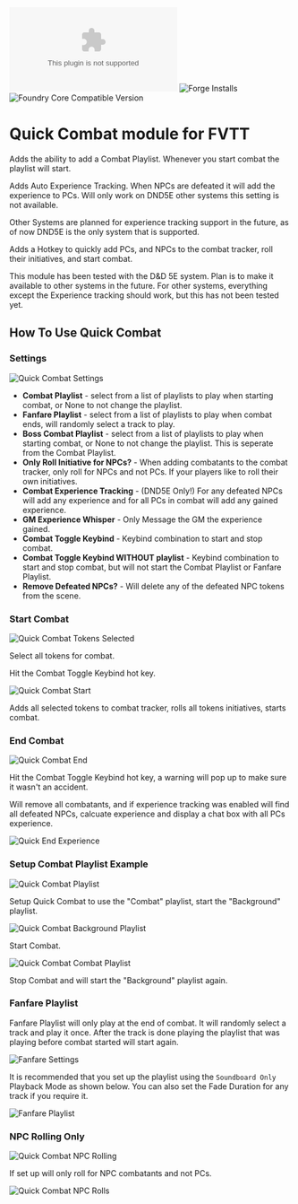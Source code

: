 ![Latest Release Download Count](https://img.shields.io/github/downloads/veevelder/quick-combat/latest/quick-combat.zip) ![Forge Installs](https://img.shields.io/badge/dynamic/json?label=Forge%20Installs&query=package.installs&suffix=%25&url=https%3A%2F%2Fforge-vtt.com%2Fapi%2Fbazaar%2Fpackage%2Fquick-combat&colorB=4aa94a) ![Foundry Core Compatible Version](https://img.shields.io/badge/dynamic/json.svg?url=https%3A%2F%2Fraw.githubusercontent.com%2Fveevelder%2Fquick-combat%2Fmaster%2Fmodule.json&label=Foundry%20Version&query=$.compatibleCoreVersion&colorB=orange)
# Quick Combat module for FVTT

Adds the ability to add a Combat Playlist. Whenever you start combat the playlist will start.

Adds Auto Experience Tracking. When NPCs are defeated it will add the experience to PCs. Will only work on DND5E other systems this setting is not available.

Other Systems are planned for experience tracking support in the future, as of now DND5E is the only system that is supported. 

Adds a Hotkey to quickly add PCs, and NPCs to the combat tracker, roll their initiatives, and start combat.

This module has been tested with the D&D 5E system. Plan is to make it available to other systems in the future. For other systems, everything except the Experience tracking should work, but this has not been tested yet.


## How To Use Quick Combat

### Settings
![Quick Combat Settings](images/settings.png)

* **Combat Playlist** - select from a list of playlists to play when starting combat, or None to not change the playlist.
* **Fanfare Playlist** - select from a list of playlists to play when combat ends, will randomly select a track to play.
* **Boss Combat Playlist** - select from a list of playlists to play when starting combat, or None to not change the playlist. This is seperate from the Combat Playlist.
* **Only Roll Initiative for NPCs?** - When adding combatants to the combat tracker, only roll for NPCs and not PCs. If your players like to roll their own initiatives.
* **Combat Experience Tracking** - (DND5E Only!) For any defeated NPCs will add any experience and for all PCs in combat will add any gained experience.
* **GM Experience Whisper** - Only Message the GM the experience gained.
* **Combat Toggle Keybind** - Keybind combination to start and stop combat.
* **Combat Toggle Keybind WITHOUT playlist** - Keybind combination to start and stop combat, but will not start the Combat Playlist or Fanfare Playlist.
* **Remove Defeated NPCs?** - Will delete any of the defeated NPC tokens from the scene.

### Start Combat
![Quick Combat Tokens Selected](images/tokens-selected.png)

Select all tokens for combat.

Hit the Combat Toggle Keybind hot key.

![Quick Combat Start](images/combat-start.png)

Adds all selected tokens to combat tracker, rolls all tokens initiatives, starts combat.

### End Combat
![Quick Combat End](images/end-combat-warning.png)

Hit the Combat Toggle Keybind hot key, a warning will pop up to make sure it wasn't an accident.

Will remove all combatants, and if experience tracking was enabled will find all defeated NPCs, calcuate experience and display a chat box with all PCs experience.

![Quick End Experience](images/experience-tracking.png)

### Setup Combat Playlist Example
![Quick Combat Playlist](images/settings-withplaylist.png)

Setup Quick Combat to use the "Combat" playlist, start the "Background" playlist.

![Quick Combat Background Playlist](images/playlist.png)

Start Combat.

![Quick Combat Combat Playlist](images/playlist-start.png)

Stop Combat and will start the "Background" playlist again.

### Fanfare Playlist
Fanfare Playlist will only play at the end of combat. It will randomly select a track and play it once. After the track is done playing the playlist that was playing before combat started will start again.

![Fanfare Settings](images/fanfare_settings.png)

It is recommended that you set up the playlist using the `Soundboard Only` Playback Mode as shown below. You can also set the Fade Duration for any track if you require it.

![Fanfare Playlist](images/fanfare_playlist.png)

### NPC Rolling Only
![Quick Combat NPC Rolling](images/npc-rolls.png)

If set up will only roll for NPC combatants and not PCs.

![Quick Combat NPC Rolls](images/npc-roll.png)

